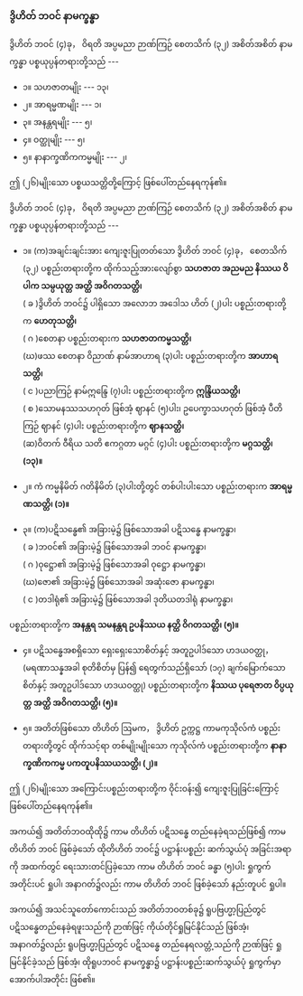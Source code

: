 ### ဒွိဟိတ် ဘဝင် နာမက္ခန္ဓာ

ဒွိဟိတ် ဘဝင် (၄)ခု， ဝိရတိ အပ္ပမညာ ဉာဏ်ကြဉ် စေတသိက် (၃၂) အစိတ်အစိတ် နာမက္ခန္ဓာ ပစ္စယုပ္ပန်တရားတို့သည် ---

- ၁။ သဟဇာတမျိုး --- ၁၃၊
- ၂။ အာရမ္မဏမျိုး --- ၁၊
- ၃။ အနန္တရမျိုး --- ၅၊
- ၄။ ဝတ္ထုမျိုး --- ၅၊
- ၅။ နာနာက္ခဏိကကမ္မမျိုး --- ၂၊

ဤ (၂၆)မျိုးသော ပစ္စယသတ္တိတို့ကြောင့် ဖြစ်ပေါ်တည်နေရကုန်၏။

ဒွိဟိတ် ဘဝင် (၄)ခု， ဝိရတိ အပ္ပမညာ ဉာဏ်ကြဉ် စေတသိက် (၃၂) အစိတ်အစိတ် နာမက္ခန္ဓာ ပစ္စယုပ္ပန်တရားတို့သည် ---

- ၁။ (က)အချင်းချင်းအား ကျေးဇူးပြုတတ်သော ဒွိဟိတ် ဘဝင် (၄)ခု， စေတသိက် (၃၂) ပစ္စည်းတရားတို့က ထိုက်သည့်အားလျော်စွာ **သဟဇာတ အညမည နိဿယ ဝိပါက သမ္ပယုတ္တ အတ္ထိ အဝိဂတသတ္တိ၊**
<br>( ခ )ဒွိဟိတ် ဘဝင်၌ ပါရှိသော အလောဘ အဒေါသ ဟိတ် (၂)ပါး ပစ္စည်းတရားတို့က **ဟေတုသတ္တိ၊**
<br>( ဂ )စေတနာ ပစ္စည်းတရားက **သဟဇာတကမ္မသတ္တိ၊**
<br>(ဃ)ဖဿ စေတနာ ဝိညာဏ် နာမ်အာဟာရ (၃)ပါး ပစ္စည်းတရားတို့က **အာဟာရသတ္တိ၊**
<br>( င )ပညာကြဉ် နာမ်ဣန္ဒြေ (၇)ပါး ပစ္စည်းတရားတို့က **ဣန္ဒြိယသတ္တိ၊**
<br>( စ )သောမနဿသဟဂုတ် ဖြစ်အံ့ ဈာနင် (၅)ပါး၊ ဥပေက္ခာသဟဂုတ် ဖြစ်အံ့ ပီတိကြဉ် ဈာနင် (၄)ပါး ပစ္စည်းတရားတို့က **ဈာနသတ္တိ၊**
<br>(ဆ)ဝိတက် ဝီရိယ သတိ ဧကဂ္ဂတာ မဂ္ဂင် (၄)ပါး ပစ္စည်းတရားတို့က **မဂ္ဂသတ္တိ၊ (၁၃)။**

- ၂။ ကံ ကမ္မနိမိတ် ဂတိနိမိတ် (၃)ပါးတို့တွင် တစ်ပါးပါးသော ပစ္စည်းတရားက **အာရမ္မဏသတ္တိ၊ (၁)။**

- ၃။ (က)ပဋိသန္ဓေ၏ အခြားမဲ့၌ ဖြစ်သောအခါ ပဋိသန္ဓေ နာမက္ခန္ဓာ၊
<br>( ခ )ဘဝင်၏ အခြားမဲ့၌ ဖြစ်သောအခါ ဘဝင် နာမက္ခန္ဓာ၊
<br>( ဂ )ဝုဋ္ဌော၏ အခြားမဲ့၌ ဖြစ်သောအခါ ဝုဋ္ဌော နာမက္ခန္ဓာ၊
<br>(ဃ)ဇော၏ အခြားမဲ့၌ ဖြစ်သောအခါ အဆုံးဇော နာမက္ခန္ဓာ၊
<br>( င )တဒါရုံ၏ အခြားမဲ့၌ ဖြစ်သောအခါ ဒုတိယတဒါရုံ နာမက္ခန္ဓာ၊

ပစ္စည်းတရားတို့က **အနန္တရ သမနန္တရ ဥပနိဿယ နတ္ထိ ဝိဂတသတ္တိ၊ (၅)။**

- ၄။ ပဋိသန္ဓေအစရှိသော ရှေးရှေးသောစိတ်နှင့် အတူဥပါဒ်သော ဟဒယဝတ္ထု， (မရဏာသန္နအခါ စုတိစိတ်မှ ပြန်၍ ရေတွက်သည်ရှိသော် (၁၇) ချက်မြောက်သော စိတ်နှင့် အတူဥပါဒ်သော ဟဒယဝတ္ထု) ပစ္စည်းတရားတို့က **နိဿယ ပုရေဇာတ ဝိပ္ပယုတ္တ အတ္ထိ အဝိဂတသတ္တိ၊ (၅)။**

- ၅။ အတိတ်ဖြစ်သော တိဟိတ် ဩမက， ဒွိဟိတ် ဥက္ကဋ္ဌ ကာမကုသိုလ်ကံ ပစ္စည်းတရားတို့တွင် ထိုက်သင့်ရာ တစ်မျိုးမျိုးသော ကုသိုလ်ကံ ပစ္စည်းတရားတို့က **နာနာက္ခဏိကကမ္မ ပကတူပနိဿယသတ္တိ၊ (၂)။**

ဤ (၂၆)မျိုးသော အကြောင်းပစ္စည်းတရားတို့က ဝိုင်းဝန်း၍ ကျေးဇူးပြုခြင်းကြောင့် ဖြစ်ပေါ်တည်နေရကုန်၏။

အကယ်၍ အတိတ်ဘဝထိုထို၌ ကာမ တိဟိတ် ပဋိသန္ဓေ တည်နေခဲ့ရသည်ဖြစ်၍ ကာမ တိဟိတ် ဘဝင် ဖြစ်ခဲ့သော် ထိုတိဟိတ် ဘဝင်၌ ပဋ္ဌာန်းပစ္စည်း ဆက်သွယ်ပုံ အခြင်းအရာကို အထက်တွင် ရေးသားတင်ပြခဲ့သော ကာမ တိဟိတ် ဘဝင် ခန္ဓာ (၅)ပါး ရှုကွက်အတိုင်းပင် ရှုပါ၊ အနာဂတ်၌လည်း ကာမ တိဟိတ် ဘဝင် ဖြစ်ခဲ့သော် နည်းတူပင် ရှုပါ။

အကယ်၍ အသင်သူတော်ကောင်းသည် အတိတ်ဘဝတစ်ခု၌ ရူပဗြဟ္မာ့ပြည်တွင် ပဋိသန္ဓေတည်နေခဲ့ရဖူးသည်ကို ဉာဏ်ဖြင့် ကိုယ်တိုင်ရှုမြင်နိုင်သည် ဖြစ်အံ့၊ အနာဂတ်၌လည်း ရူပဗြဟ္မာ့ပြည်တွင် ပဋိသန္ဓေ တည်နေရလတ္တံ့သည်ကို ဉာဏ်ဖြင့် ရှုမြင်နိုင်ခဲ့သည် ဖြစ်အံ့၊ ထိုရူပဘဝင် နာမက္ခန္ဓာ၌ ပဋ္ဌာန်းပစ္စည်းဆက်သွယ်ပုံ ရှုကွက်မှာ အောက်ပါအတိုင်း ဖြစ်၏။